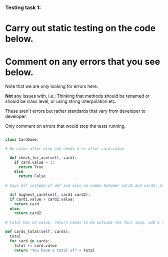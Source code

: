 ### Testing task 1:

# Carry out static testing on the code below.
# Comment on any errors that you see below.

Note that we are only looking for errors here.

**Not** any issues with, i.e.: 
Thinking that methods should be renamed or should be class level, or using string interpolation etc. 

These aren't errors but rather standards that vary from developer to developer. 

Only comment on errors that would stop the tests running.

```python

class CardGame:

# No colon after else and needs a == after card.value

  def check_for_ace(self, card):
    if card.value = 1:
      return True
    else
      return False
   
# Says dif instead of def and also no comma between card1 and card2, and return card should say card1

  dif highest_card(self, card1 card2):
  if card1.value > card2.value:
    return card
  else:
    return card2
  
# total has no value, return needs to be outside the four loop, add a space after "total of" change + str(total)

def cards_total(self, cards):
  total
  for card in cards:
    total += card.value
    return "You have a total of" + total
  
```
